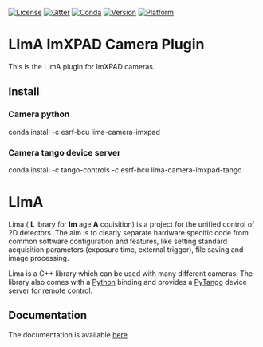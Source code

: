[![License](https://img.shields.io/github/license/esrf-bliss/lima.svg?style=flat)](https://opensource.org/licenses/GPL-3.0)
[![Gitter](https://img.shields.io/gitter/room/esrf-bliss/lima.svg?style=flat)](https://gitter.im/esrf-bliss/LImA)
[![Conda](https://img.shields.io/conda/dn/esrf-bcu/lima-camera-imxpad.svg?style=flat)](https://anaconda.org/esrf-bcu)
[![Version](https://img.shields.io/conda/vn/esrf-bcu/lima-camera-imxpad.svg?style=flat)](https://anaconda.org/esrf-bcu)
[![Platform](https://img.shields.io/conda/pn/esrf-bcu/lima-camera-imxpad.svg?style=flat)](https://anaconda.org/esrf-bcu)

# LImA ImXPAD Camera Plugin

This is the LImA plugin for ImXPAD cameras.

## Install

### Camera python

conda install -c esrf-bcu lima-camera-imxpad

### Camera tango device server

conda install -c tango-controls -c esrf-bcu lima-camera-imxpad-tango

# LImA

Lima ( **L** ibrary for **Im** age **A** cquisition) is a project for the unified control of 2D detectors. The aim is to clearly separate hardware specific code from common software configuration and features, like setting standard acquisition parameters (exposure time, external trigger), file saving and image processing.

Lima is a C++ library which can be used with many different cameras. The library also comes with a [Python](http://python.org) binding and provides a [PyTango](http://pytango.readthedocs.io/en/stable/) device server for remote control.

## Documentation

The documentation is available [here](https://lima.blissgarden.org)
